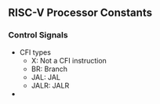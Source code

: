 ## RISC-V Processor Constants

### Control Signals

- CFI types
  - X: Not a CFI instruction
  - BR: Branch
  - JAL: JAL
  - JALR: JALR
- 